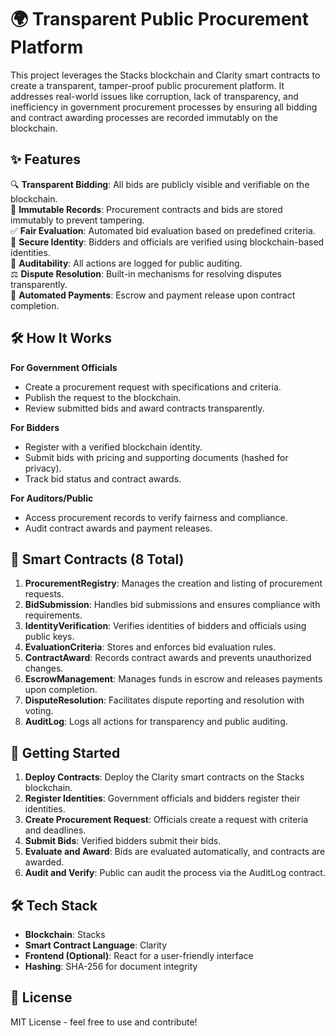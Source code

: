 # 🌍 Transparent Public Procurement Platform

This project leverages the Stacks blockchain and Clarity smart contracts to create a transparent, tamper-proof public procurement platform. It addresses real-world issues like corruption, lack of transparency, and inefficiency in government procurement processes by ensuring all bidding and contract awarding processes are recorded immutably on the blockchain.

## ✨ Features

🔍 **Transparent Bidding**: All bids are publicly visible and verifiable on the blockchain.  
📜 **Immutable Records**: Procurement contracts and bids are stored immutably to prevent tampering.  
✅ **Fair Evaluation**: Automated bid evaluation based on predefined criteria.  
🔐 **Secure Identity**: Bidders and officials are verified using blockchain-based identities.  
🔔 **Auditability**: All actions are logged for public auditing.  
⚖️ **Dispute Resolution**: Built-in mechanisms for resolving disputes transparently.  
💸 **Automated Payments**: Escrow and payment release upon contract completion.  

## 🛠 How It Works

**For Government Officials**  
- Create a procurement request with specifications and criteria.  
- Publish the request to the blockchain.  
- Review submitted bids and award contracts transparently.  

**For Bidders**  
- Register with a verified blockchain identity.  
- Submit bids with pricing and supporting documents (hashed for privacy).  
- Track bid status and contract awards.  

**For Auditors/Public**  
- Access procurement records to verify fairness and compliance.  
- Audit contract awards and payment releases.  

## 📂 Smart Contracts (8 Total)

1. **ProcurementRegistry**: Manages the creation and listing of procurement requests.  
2. **BidSubmission**: Handles bid submissions and ensures compliance with requirements.  
3. **IdentityVerification**: Verifies identities of bidders and officials using public keys.  
4. **EvaluationCriteria**: Stores and enforces bid evaluation rules.  
5. **ContractAward**: Records contract awards and prevents unauthorized changes.  
6. **EscrowManagement**: Manages funds in escrow and releases payments upon completion.  
7. **DisputeResolution**: Facilitates dispute reporting and resolution with voting.  
8. **AuditLog**: Logs all actions for transparency and public auditing.  

## 🚀 Getting Started

1. **Deploy Contracts**: Deploy the Clarity smart contracts on the Stacks blockchain.  
2. **Register Identities**: Government officials and bidders register their identities.  
3. **Create Procurement Request**: Officials create a request with criteria and deadlines.  
4. **Submit Bids**: Verified bidders submit their bids.  
5. **Evaluate and Award**: Bids are evaluated automatically, and contracts are awarded.  
6. **Audit and Verify**: Public can audit the process via the AuditLog contract.  

## 🛠 Tech Stack

- **Blockchain**: Stacks  
- **Smart Contract Language**: Clarity  
- **Frontend (Optional)**: React for a user-friendly interface  
- **Hashing**: SHA-256 for document integrity  

## 📜 License

MIT License - feel free to use and contribute!

